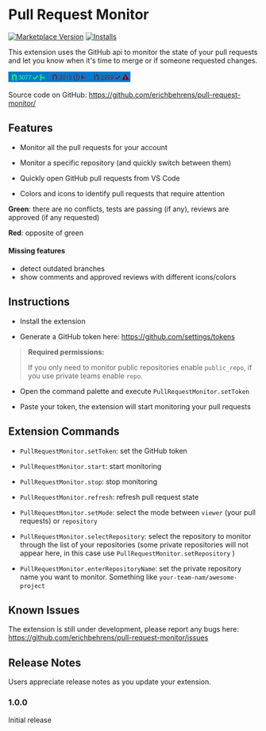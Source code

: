 # Pull Request Monitor
[![Marketplace Version](https://vsmarketplacebadge.apphb.com/version/erichbehrens.pull-request-monitor.svg)](https://marketplace.visualstudio.com/items?itemName=erichbehrens.pull-request-monitor)
[![Installs](https://vsmarketplacebadge.apphb.com/installs/erichbehrens.pull-request-monitor.svg)](https://marketplace.visualstudio.com/items?itemName=erichbehrens.pull-request-monitor)


This extension uses the GitHub api to monitor the state of your pull requests and let you know when it's time to merge or if someone requested changes.

![Statusbar items](./images/statusBarItems.png)

Source code on GitHub: https://github.com/erichbehrens/pull-request-monitor/


## Features

- Monitor all the pull requests for your account

- Monitor a specific repository (and quickly switch between them)

- Quickly open GitHub pull requests from VS Code

- Colors and icons to identify pull requests that require attention

**Green**: there are no conflicts, tests are passing (if any), reviews are approved (if any requested)

**Red**: opposite of green


#### Missing features

- detect outdated branches
- show comments and approved reviews with different icons/colors

## Instructions

- Install the extension

- Generate a GitHub token here: https://github.com/settings/tokens

> **Required permissions:**
>
> If you only need to monitor public repositories enable `public_repo`, if you use private teams enable `repo`.

- Open the command palette and execute `PullRequestMonitor.setToken`

- Paste your token, the extension will start monitoring your pull requests


## Extension Commands

- `PullRequestMonitor.setToken`: set the GitHub token

- `PullRequestMonitor.start`: start monitoring

- `PullRequestMonitor.stop`: stop monitoring

- `PullRequestMonitor.refresh`: refresh pull request state

- `PullRequestMonitor.setMode`: select the mode between `viewer` (your pull requests) or `repository`

- `PullRequestMonitor.selectRepository`: select the repository to monitor through the list of your repositories (some private repositories will not appear here, in this case use `PullRequestMonitor.setRepository` )

- `PullRequestMonitor.enterRepositoryName`: set the private repository name you want to monitor. Something like `your-team-nam/awesome-project`

## Known Issues

The extension is still under development, please report any bugs here: https://github.com/erichbehrens/pull-request-monitor/issues


## Release Notes

Users appreciate release notes as you update your extension.

### 1.0.0

Initial release



